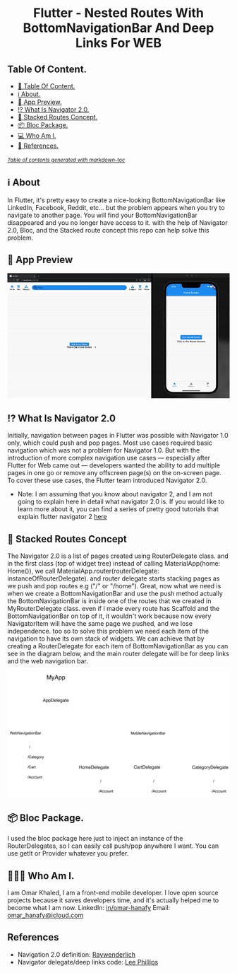 <p align="center">
<h1 align="center">Flutter - Nested Routes With BottomNavigationBar And Deep Links For WEB</h1>

## Table Of Content.

- [📖 Table Of Content.](#📖-table-of-content.)
- [ℹ️ About.](#ℹ️-about.)
- [📱 App Preview.](#📱-app-preview.)
- [⁉️️ What Is Navigator 2.0.](#⁉-what-is-navigator-20.)
- [📑 Stacked Routes Concept.](#📑-stacked-routes-concept.)
- [📦 Bloc Package.](#📦-bloc-package.)
- [💻 Who Am I.](#💻-Who-am-i.)
- [📌 References.](#📌-references.)

<small><i><a href='http://ecotrust-canada.github.io/markdown-toc/'>Table of contents generated with markdown-toc</a></i></small>

## ℹ️ About

In Flutter, it's pretty easy to create a nice-looking BottomNavigationBar like LinkedIn, Facebook, Reddit, etc... but the problem appears when you try to navigate to another page. You will find your BottomNavigationBar disappeared and you no longer have access to it. with the help of Navigator 2.0, Bloc, and the Stacked route concept this repo can help solve this problem.

## 📱 App Preview
![](readme_assets/screen_rec_nested_navbar_small.gif)

## ⁉️️ What Is Navigator 2.0
Initially, navigation between pages in Flutter was possible with Navigator 1.0 only, which could push and pop pages. Most use cases required basic navigation which was not a problem for Navigator 1.0. But with the introduction of more complex navigation use cases — especially after Flutter for Web came out — developers wanted the ability to add multiple pages in one go or remove any offscreen page(s) on the on-screen page. To cover these use cases, the Flutter team introduced Navigator 2.0.
- Note: I am assuming that you know about navigator 2, and I am not going to explain here in detail what navigator 2.0 is. If you would like to learn more about it, you can find a series of pretty good tutorials that explain flutter navigator 2 [here](https://medium.com/geekculture/a-simpler-guide-to-flutter-navigator-2-0-part-i-70623cedc93b)

## 📑 Stacked Routes Concept
The Navigator 2.0 is a list of pages created using RouterDelegate class. and in the first class (top of widget tree) instead of calling MaterialApp(home: Home()), we call MaterialApp.router(routerDelegate: instanceOfRouterDelegate). and router delegate starts stacking pages as we push and pop routes e.g ("/" or "/home"). Great, now what we need is when we create a BottomNavigationBar and use the push method actually the BottomNavigationBar is inside one of the routes that we created in MyRouterDelegate class. even if I made every route has Scaffold and the BottomNavigationBar on top of it, it wouldn't work because now every NavigatorItem will have the same page we pushed, and we lose independence. too so to solve this problem we need each item of the navigation to have its own stack of widgets. We can achieve that by creating a RouterDelegate for each item of BottomNavigationBar as you can see in the diagram below, and the main router delegate will be for deep links and the web navigation bar.

![](readme_assets/explain_nested_navbar.png)

## 📦 Bloc Package.
I used the bloc package here just to inject an instance of the RouterDelegates, so I can easily call push/pop anywhere I want. You can use getIt or Provider whatever you prefer.

## 👨🏽‍💻 Who Am I.
I am Omar Khaled, I am a front-end mobile developer. I love open source projects because it saves developers time, and it's actually helped me to become what I am now.
LinkedIn: [in/omar-hanafy](https://www.linkedin.com/in/omar-hanafy)
Email: omar_hanafy@icloud.com

## References
- Navigation 2.0 definition: [Raywenderlich](https://www.raywenderlich.com/19457817-flutter-navigator-2-0-and-deep-links)
- Navigator delegate/deep links code: [Lee Phillips](https://github.com/theLee3/flutter_nav_demo)
